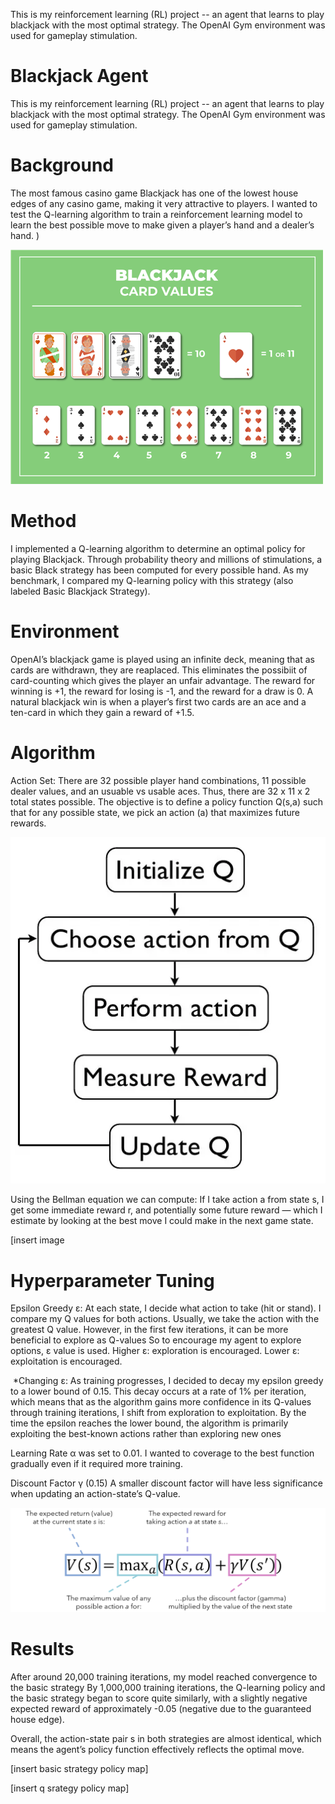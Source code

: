 
This is my reinforcement learning (RL) project -- an agent that learns to play blackjack with the most optimal strategy. The OpenAI Gym environment was used for gameplay stimulation. 

# Blackjack Agent
This is my reinforcement learning (RL) project -- an agent that learns to play blackjack with the most optimal strategy. The OpenAI Gym environment was used for gameplay stimulation.


# Background
The most famous casino game Blackjack has one of the lowest house edges of any casino game, making it very attractive to players. I wanted to test the Q-learning algorithm to train a reinforcement learning model to learn the best possible move to make given a player’s hand and a dealer’s hand.
)

![Card Values Small](./card_values_small.png)

# Method
I implemented a Q-learning algorithm to determine an optimal policy for playing Blackjack. Through probability theory and millions of stimulations, a basic Black strategy has been computed for every possible hand. As my benchmark, I compared my Q-learning policy with this strategy (also labeled Basic Blackjack Strategy).

# Environment
OpenAI’s blackjack game is played using an infinite deck, meaning that as cards are withdrawn, they are reaplaced. This eliminates the possibiit of card-counting which gives the player an unfair advantage. The reward for winning is +1, the reward for losing is -1, and the reward for a draw is 0. A natural blackjack win is when a player’s first two cards are an ace and a ten-card in which they gain a reward of +1.5.

# Algorithm 
Action Set: There are 32 possible player hand combinations, 11 possible dealer values, and an usuable vs usable aces. Thus, there are 32 x 11 x 2 total states possible. 
The objective is to define a policy function Q(s,a) such that for any possible state, we pick an action (a) that  maximizes future rewards.

![Q-learning](./q-learning.png)

Using the Bellman equation we can compute: If I take action a from state s, I get some immediate reward r, and potentially some future reward — which I estimate by looking at the best move I could make in the next game state.

[insert image

# Hyperparameter Tuning
 Epsilon Greedy ε: At each state, I decide what action to take (hit or stand). I compare my Q values for both actions. Usually, we take the action with the greatest Q value. However, in the first few iterations, it can be more beneficial to explore as Q-values  So to encourage my agent to explore options, ε value is used. Higher ε: exploration is encouraged. Lower ε: exploitation is encouraged.

 *Changing ε: As training progresses, I decided to decay my epsilon greedy to a lower bound of 0.15. This decay occurs at a rate of 1% per iteration, which means that as the algorithm gains more confidence in its Q-values through training iterations, I shift from exploration to exploitation. By the time the epsilon reaches the lower bound, the algorithm is primarily exploiting the best-known actions rather than exploring new ones

 Learning Rate α was set to 0.01. I wanted to coverage to the best function gradually even if it required more training. 


Discount Factor γ (0.15) A smaller discount factor  will have less significance when updating an action-state’s Q-value.


![Bellman](./bellman.png)

# Results

After around 20,000 training iterations, my model reached convergence to the basic strategy 
By 1,000,000 training iterations, the Q-learning policy and the basic strategy began to score quite similarly, with a slightly negative expected reward of approximately -0.05 (negative due to the guaranteed house edge).

Overall, the action-state pair
s in both strategies are almost identical, which means the agent’s policy function effectively reflects the optimal move. 


[insert basic strategy policy map]


[insert q srategy policy map]




